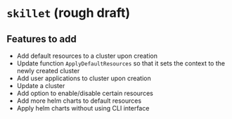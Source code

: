 # `skillet` (rough draft)

## Features to add
- Add default resources to a cluster upon creation
- Update function `ApplyDefaultResources` so that it sets the context to the newly created cluster
- Add user applications to cluster upon creation
- Update a cluster
- Add option to enable/disable certain resources
- Add more helm charts to default resources
- Apply helm charts without using CLI interface
